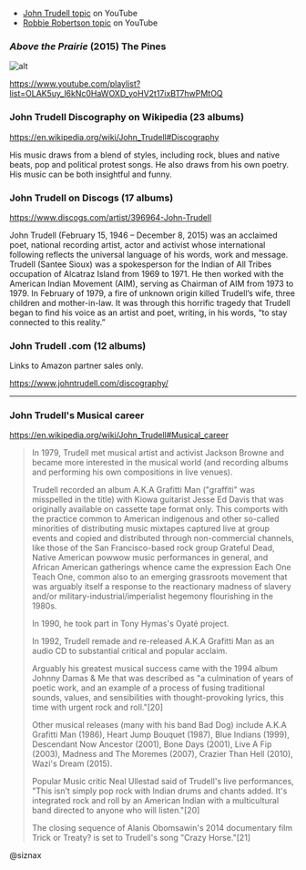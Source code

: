 * [John Trudell
  topic](https://www.youtube.com/channel/UCK4DQQdsJDzuNp_Dw3esR9w) on
  YouTube
* [Robbie Robertson
  topic](https://www.youtube.com/channel/UCgkhErULJj1D5EB7IZwDzAQ) on
  YouTube 

### _Above the Prairie_ (2015) The Pines

![alt](https://img.discogs.com/fG-WSK0SUzqT3dPF5yJB5Crm9l4=/fit-in/600x600/filters:strip_icc():format(jpeg):mode_rgb():quality(90)/discogs-images/R-8064424-1454448030-6947.jpeg.jpg)

https://www.youtube.com/playlist?list=OLAK5uy_l6kNc0HaWOXD_yoHV2t17ixBT7hwPMtOQ


### John Trudell Discography on Wikipedia (23 albums)

https://en.wikipedia.org/wiki/John_Trudell#Discography

His music draws from a blend of styles, including rock, blues and
native beats, pop and political protest songs. He also draws from his
own poetry. His music can be both insightful and funny.


### John Trudell on Discogs (17 albums)

https://www.discogs.com/artist/396964-John-Trudell

John Trudell (February 15, 1946 – December 8, 2015) was an acclaimed
poet, national recording artist, actor and activist whose
international following reflects the universal language of his words,
work and message. Trudell (Santee Sioux) was a spokesperson for the
Indian of All Tribes occupation of Alcatraz Island from 1969 to
1971. He then worked with the American Indian Movement (AIM), serving
as Chairman of AIM from 1973 to 1979. In February of 1979, a fire of
unknown origin killed Trudell’s wife, three children and
mother-in-law. It was through this horrific tragedy that Trudell began
to find his voice as an artist and poet, writing, in his words, “to
stay connected to this reality.”

### John Trudell .com (12 albums)

Links to Amazon partner sales only.

https://www.johntrudell.com/discography/


----

### John Trudell's Musical career

https://en.wikipedia.org/wiki/John_Trudell#Musical_career

> In 1979, Trudell met musical artist and activist Jackson Browne and
> became more interested in the musical world (and recording albums
> and performing his own compositions in live venues).
> 
> Trudell recorded an album A.K.A Grafitti Man ("graffiti" was
> misspelled in the title) with Kiowa guitarist Jesse Ed Davis that
> was originally available on cassette tape format only. This comports
> with the practice common to American indigenous and other so-called
> minorities of distributing music mixtapes captured live at group
> events and copied and distributed through non-commercial channels,
> like those of the San Francisco-based rock group Grateful Dead,
> Native American powwow music performances in general, and African
> American gatherings whence came the expression Each One Teach One,
> common also to an emerging grassroots movement that was arguably
> itself a response to the reactionary madness of slavery and/or
> military-industrial/imperialist hegemony flourishing in the 1980s.
> 
> In 1990, he took part in Tony Hymas's Oyaté project.
> 
> In 1992, Trudell remade and re-released A.K.A Grafitti Man as an
> audio CD to substantial critical and popular acclaim.
> 
> Arguably his greatest musical success came with the 1994 album
> Johnny Damas & Me that was described as "a culmination of years of
> poetic work, and an example of a process of fusing traditional
> sounds, values, and sensibilities with thought-provoking lyrics,
> this time with urgent rock and roll."[20]
> 
> Other musical releases (many with his band Bad Dog) include A.K.A
> Grafitti Man (1986), Heart Jump Bouquet (1987), Blue Indians (1999),
> Descendant Now Ancestor (2001), Bone Days (2001), Live A Fip (2003),
> Madness and The Moremes (2007), Crazier Than Hell (2010), Wazi's
> Dream (2015).
> 
> Popular Music critic Neal Ullestad said of Trudell's live
> performances, "This isn't simply pop rock with Indian drums and
> chants added. It's integrated rock and roll by an American Indian
> with a multicultural band directed to anyone who will listen."[20]
> 
> The closing sequence of Alanis Obomsawin's 2014 documentary film
> Trick or Treaty? is set to Trudell's song "Crazy Horse."[21]


@siznax
